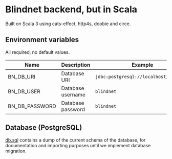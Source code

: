 # Blindnet backend, but in Scala

Built on Scala 3 using cats-effect, http4s, doobie and circe.

## Environment variables

All required, no default values.

| Name           | Description       | Example                                |
|----------------|-------------------|----------------------------------------|
| BN_DB_URI      | Database URI      | `jdbc:postgresql://localhost/blindnet` |
| BN_DB_USER     | Database username | `blindnet`                             |
| BN_DB_PASSWORD | Database password | `blindnet`                             |


## Database (PostgreSQL)

[db.sql](db.sql) contains a dump of the current schema of the database, for documentation and importing purposes until
we implement database migration.